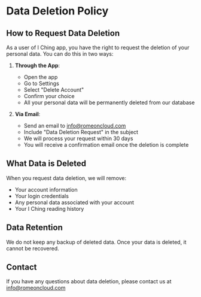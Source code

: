 # Data Deletion Policy

## How to Request Data Deletion

As a user of I Ching app, you have the right to request the deletion of your personal data. You can do this in two ways:

1. **Through the App**:
   - Open the app
   - Go to Settings
   - Select "Delete Account"
   - Confirm your choice
   - All your personal data will be permanently deleted from our database

2. **Via Email**:
   - Send an email to info@romeoncloud.com
   - Include "Data Deletion Request" in the subject
   - We will process your request within 30 days
   - You will receive a confirmation email once the deletion is complete

## What Data is Deleted

When you request data deletion, we will remove:
- Your account information
- Your login credentials
- Any personal data associated with your account
- Your I Ching reading history

## Data Retention

We do not keep any backup of deleted data. Once your data is deleted, it cannot be recovered.

## Contact

If you have any questions about data deletion, please contact us at info@romeoncloud.com
